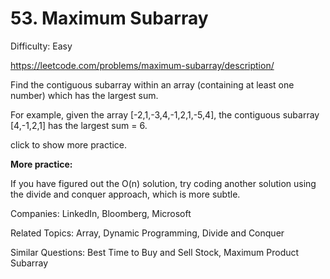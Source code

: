 # 53. Maximum Subarray

Difficulty: Easy

https://leetcode.com/problems/maximum-subarray/description/

Find the contiguous subarray within an array (containing at least one number) which has the largest sum.

For example, given the array [-2,1,-3,4,-1,2,1,-5,4],
the contiguous subarray [4,-1,2,1] has the largest sum = 6.

click to show more practice.

**More practice:**

If you have figured out the O(n) solution, try coding another solution using the divide and conquer approach, which is more subtle.

Companies: LinkedIn, Bloomberg, Microsoft

Related Topics: Array, Dynamic Programming, Divide and Conquer

Similar Questions: Best Time to Buy and Sell Stock, Maximum Product Subarray

